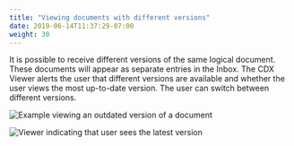 ```yaml
---
title: "Viewing documents with different versions"
date: 2019-06-14T11:37:29-07:00
weight: 30
---
```


It is possible to receive different versions of the same logical document. These documents will appear as separate entries in the Inbox. The CDX Viewer alerts the user that different versions are available and whether the user views the most up-to-date version. The user can switch between different versions.

![Example viewing an outdated version of a document](https://paper-attachments.dropbox.com/s_D8F55B926E14BC491F2DAD18D930CB06AD57C72BB921C2ECDB6B0AA89F2D0027_1558130239728_image.png)

![Viewer indicating that user sees the latest version](https://paper-attachments.dropbox.com/s_D8F55B926E14BC491F2DAD18D930CB06AD57C72BB921C2ECDB6B0AA89F2D0027_1558130319998_image.png)
